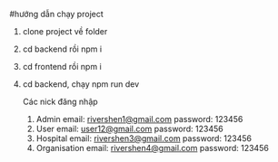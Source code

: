 #hướng dẫn chạy project

1. clone project về folder
2. cd backend rồi npm i
3. cd frontend rồi npm i
4. cd backend, chạy npm run dev

   Các nick đăng nhập

   1. Admin
      email: rivershen1@gmail.com
      password: 123456
   2. User
      email: user12@gmail.com
      password: 123456
   3. Hospital
      email: rivershen3@gmail.com
      password: 123456
   4. Organisation
      email: rivershen4@gmail.com
      password: 123456
